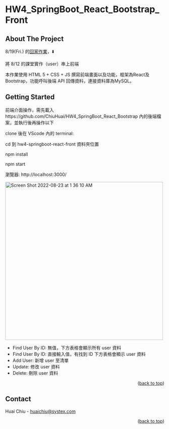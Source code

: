 <a name="huai's readme-top"></a>
# HW4_SpringBoot_React_Bootstrap_Front

<!-- ABOUT THE PROJECT -->
## About The Project
8/19(Fri.) 的[回家作業](https://hackmd.io/@kazzy/S1K5Lu5R9)，:arrow_down:

將 8/12 的課堂實作（user）串上前端

本作業使用 HTML 5 + CSS + JS 撰寫前端畫面以及功能，框架為React及Bootstrap，功能呼叫後端 API 回傳資料，連接資料庫為MySQL。

<!-- GETTING STARTED -->
## Getting Started

前端介面操作，需先載入https://github.com/ChiuHuai/HW4_SpringBoot_React_Bootstrap 內的後端檔案，並執行後再操作以下

clone 後在 VScode 內的 terminal: 

cd 到 hw4-springboot-react-front 資料夾位置

npm install

npm start

瀏覽器: http://localhost:3000/

<img width="500" alt="Screen Shot 2022-08-23 at 1 36 10 AM" src="https://user-images.githubusercontent.com/80444687/185990759-585279ce-7f73-47f8-8512-f234b5222d57.png">

* Find User By ID: 無值，下方表格會顯示所有 user 資料
* Find User By ID: 直接輸入值，有找到 ID 下方表格會顯示 user 資料
* Add User:  新增 user 至清單
* Update: 修改 user 資料
* Delete: 刪除 user 資料




<p align="right">(<a href="#huai's readme-top">back to top</a>)</p>

<!-- CONTACT -->
## Contact

Huai Chiu - huaichiu@systex.com

<p align="right">(<a href="#huai's readme-top">back to top</a>)</p>
